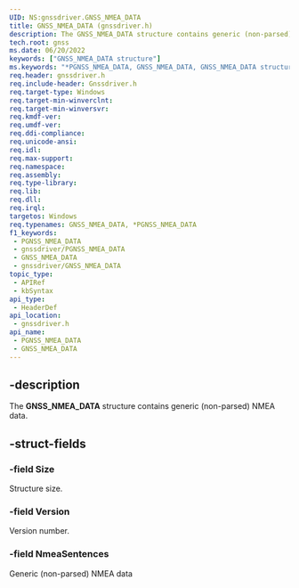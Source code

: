 ```yaml
---
UID: NS:gnssdriver.GNSS_NMEA_DATA
title: GNSS_NMEA_DATA (gnssdriver.h)
description: The GNSS_NMEA_DATA structure contains generic (non-parsed) NMEA data.
tech.root: gnss
ms.date: 06/20/2022
keywords: ["GNSS_NMEA_DATA structure"]
ms.keywords: "*PGNSS_NMEA_DATA, GNSS_NMEA_DATA, GNSS_NMEA_DATA structure [Sensor Devices], PGNSS_NMEA_DATA, PGNSS_NMEA_DATA structure pointer [Sensor Devices], gnss.gnss_nmea_data, gnssdriver/GNSS_NMEA_DATA, gnssdriver/PGNSS_NMEA_DATA"
req.header: gnssdriver.h
req.include-header: Gnssdriver.h
req.target-type: Windows
req.target-min-winverclnt: 
req.target-min-winversvr: 
req.kmdf-ver: 
req.umdf-ver: 
req.ddi-compliance: 
req.unicode-ansi: 
req.idl: 
req.max-support: 
req.namespace: 
req.assembly: 
req.type-library: 
req.lib: 
req.dll: 
req.irql: 
targetos: Windows
req.typenames: GNSS_NMEA_DATA, *PGNSS_NMEA_DATA
f1_keywords:
 - PGNSS_NMEA_DATA
 - gnssdriver/PGNSS_NMEA_DATA
 - GNSS_NMEA_DATA
 - gnssdriver/GNSS_NMEA_DATA
topic_type:
 - APIRef
 - kbSyntax
api_type:
 - HeaderDef
api_location:
 - gnssdriver.h
api_name:
 - PGNSS_NMEA_DATA
 - GNSS_NMEA_DATA
---
```


## -description

The **GNSS_NMEA_DATA** structure contains generic (non-parsed) NMEA data.

## -struct-fields

### -field Size

Structure size.

### -field Version

Version number.

### -field NmeaSentences

Generic (non-parsed) NMEA data

